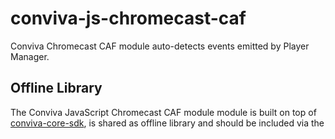 # conviva-js-chromecast-caf
Conviva Chromecast CAF module auto-detects events emitted by Player Manager.

## Offline Library
The Conviva JavaScript Chromecast CAF module module is built on top of <a href="https://github.com/Conviva/conviva-js-coresdk">conviva-core-sdk</a>, is shared as offline library and should be included via the <script> tag in the application.

Via html:
``` 
<script type="text/javascript" src="<PATH>/conviva-core-sdk.js"></script>
<script type="text/javascript" src="<PATH>/conviva-chromecast-cafmodule.js"></script>
```
Via import/require:
```
const Conviva = require('<path>/conviva-js-coresdk');
const ConvivaChromecastCafModule = require('<path>/conviva-chromecast-cafmodule');
```
```
import Conviva from '@convivainc/conviva-js-coresdk'
import ConvivaChromecastCafModule from'@convivainc/conviva-chromecast-cafmodule'
```
## Install via npm 

```
npm install @convivainc/conviva-js-chromecast-caf --save
```
## Install via yarn 

```
yarn add @convivainc/conviva-js-chromecast-caf
```

## Supported Framework Versions
Receiver SDK version 3.0.0085 bundled with Media Player Library 1.0.0

## Supported Devices
Chromecast 1, Chromecast 2 and Chromecast Ultra

## Note:
* Refer https://community.conviva.com/ for integration guidelines.
